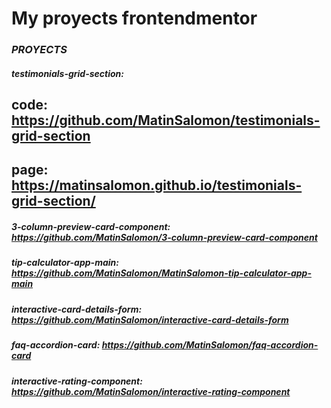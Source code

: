 # My proyects frontendmentor
### _PROYECTS_
##### _testimonials-grid-section:_ 
## code: https://github.com/MatinSalomon/testimonials-grid-section
## page: https://matinsalomon.github.io/testimonials-grid-section/

##### _3-column-preview-card-component:_ https://github.com/MatinSalomon/3-column-preview-card-component
##### _tip-calculator-app-main:_ https://github.com/MatinSalomon/MatinSalomon-tip-calculator-app-main
##### _interactive-card-details-form:_ https://github.com/MatinSalomon/interactive-card-details-form
##### _faq-accordion-card:_ https://github.com/MatinSalomon/faq-accordion-card
##### _interactive-rating-component:_ https://github.com/MatinSalomon/interactive-rating-component
